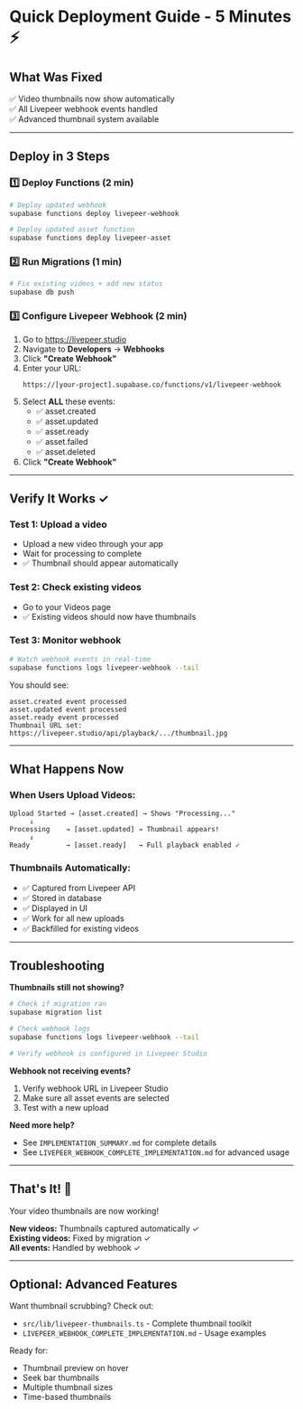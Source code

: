 # Quick Deployment Guide - 5 Minutes ⚡

## What Was Fixed
✅ Video thumbnails now show automatically  
✅ All Livepeer webhook events handled  
✅ Advanced thumbnail system available

---

## Deploy in 3 Steps

### 1️⃣ Deploy Functions (2 min)
```bash
# Deploy updated webhook
supabase functions deploy livepeer-webhook

# Deploy updated asset function
supabase functions deploy livepeer-asset
```

### 2️⃣ Run Migrations (1 min)
```bash
# Fix existing videos + add new status
supabase db push
```

### 3️⃣ Configure Livepeer Webhook (2 min)

1. Go to https://livepeer.studio
2. Navigate to **Developers** → **Webhooks**
3. Click **"Create Webhook"**
4. Enter your URL:
   ```
   https://[your-project].supabase.co/functions/v1/livepeer-webhook
   ```
5. Select **ALL** these events:
   - ✅ asset.created
   - ✅ asset.updated
   - ✅ asset.ready
   - ✅ asset.failed
   - ✅ asset.deleted
6. Click **"Create Webhook"**

---

## Verify It Works ✓

### Test 1: Upload a video
- Upload a new video through your app
- Wait for processing to complete
- ✅ Thumbnail should appear automatically

### Test 2: Check existing videos
- Go to your Videos page
- ✅ Existing videos should now have thumbnails

### Test 3: Monitor webhook
```bash
# Watch webhook events in real-time
supabase functions logs livepeer-webhook --tail
```

You should see:
```
asset.created event processed
asset.updated event processed  
asset.ready event processed
Thumbnail URL set: https://livepeer.studio/api/playback/.../thumbnail.jpg
```

---

## What Happens Now

### When Users Upload Videos:

```
Upload Started → [asset.created] → Shows "Processing..."
     ↓
Processing    → [asset.updated] → Thumbnail appears!
     ↓
Ready         → [asset.ready]   → Full playback enabled ✓
```

### Thumbnails Automatically:
- ✅ Captured from Livepeer API
- ✅ Stored in database
- ✅ Displayed in UI
- ✅ Work for all new uploads
- ✅ Backfilled for existing videos

---

## Troubleshooting

**Thumbnails still not showing?**
```bash
# Check if migration ran
supabase migration list

# Check webhook logs
supabase functions logs livepeer-webhook --tail

# Verify webhook is configured in Livepeer Studio
```

**Webhook not receiving events?**
1. Verify webhook URL in Livepeer Studio
2. Make sure all asset events are selected
3. Test with a new upload

**Need more help?**
- See `IMPLEMENTATION_SUMMARY.md` for complete details
- See `LIVEPEER_WEBHOOK_COMPLETE_IMPLEMENTATION.md` for advanced usage

---

## That's It! 🎉

Your video thumbnails are now working!

**New videos:** Thumbnails captured automatically ✓  
**Existing videos:** Fixed by migration ✓  
**All events:** Handled by webhook ✓

---

## Optional: Advanced Features

Want thumbnail scrubbing? Check out:
- `src/lib/livepeer-thumbnails.ts` - Complete thumbnail toolkit
- `LIVEPEER_WEBHOOK_COMPLETE_IMPLEMENTATION.md` - Usage examples

Ready for:
- Thumbnail preview on hover
- Seek bar thumbnails
- Multiple thumbnail sizes
- Time-based thumbnails
